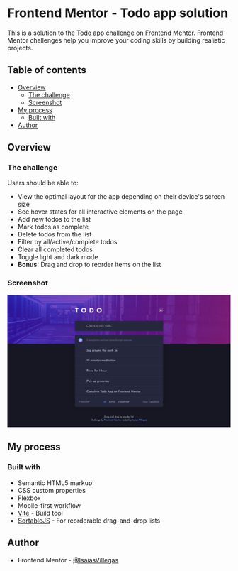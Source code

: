 # Frontend Mentor - Todo app solution

This is a solution to the [Todo app challenge on Frontend Mentor](https://www.frontendmentor.io/challenges/todo-app-Su1_KokOW). Frontend Mentor challenges help you improve your coding skills by building realistic projects.

## Table of contents

- [Overview](#overview)
  - [The challenge](#the-challenge)
  - [Screenshot](#screenshot)
- [My process](#my-process)
  - [Built with](#built-with)
- [Author](#author)

## Overview

### The challenge

Users should be able to:

- View the optimal layout for the app depending on their device's screen size
- See hover states for all interactive elements on the page
- Add new todos to the list
- Mark todos as complete
- Delete todos from the list
- Filter by all/active/complete todos
- Clear all completed todos
- Toggle light and dark mode
- **Bonus**: Drag and drop to reorder items on the list

### Screenshot

![](./public/screenshot.png)

## My process

### Built with

- Semantic HTML5 markup
- CSS custom properties
- Flexbox
- Mobile-first workflow
- [Vite](https://vite.dev/) - Build tool
- [SortableJS](https://sortablejs.github.io/Sortable/) - For reorderable drag-and-drop lists

## Author

- Frontend Mentor - [@IsaiasVillegas](https://www.frontendmentor.io/profile/IsaiasVillegas)

